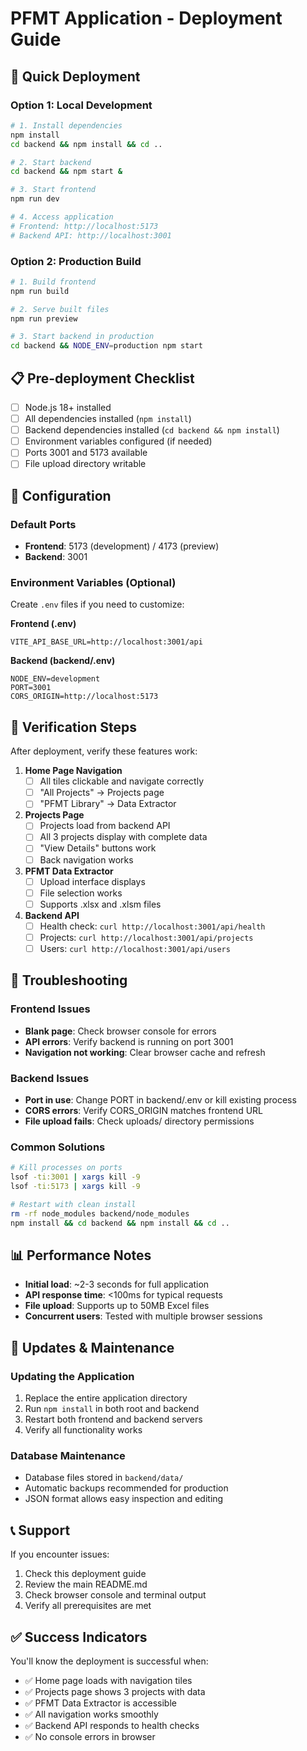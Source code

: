 # PFMT Application - Deployment Guide

## 🚀 Quick Deployment

### Option 1: Local Development
```bash
# 1. Install dependencies
npm install
cd backend && npm install && cd ..

# 2. Start backend
cd backend && npm start &

# 3. Start frontend  
npm run dev

# 4. Access application
# Frontend: http://localhost:5173
# Backend API: http://localhost:3001
```

### Option 2: Production Build
```bash
# 1. Build frontend
npm run build

# 2. Serve built files
npm run preview

# 3. Start backend in production
cd backend && NODE_ENV=production npm start
```

## 📋 Pre-deployment Checklist

- [ ] Node.js 18+ installed
- [ ] All dependencies installed (`npm install`)
- [ ] Backend dependencies installed (`cd backend && npm install`)
- [ ] Environment variables configured (if needed)
- [ ] Ports 3001 and 5173 available
- [ ] File upload directory writable

## 🔧 Configuration

### Default Ports
- **Frontend**: 5173 (development) / 4173 (preview)
- **Backend**: 3001

### Environment Variables (Optional)
Create `.env` files if you need to customize:

**Frontend (.env)**
```
VITE_API_BASE_URL=http://localhost:3001/api
```

**Backend (backend/.env)**  
```
NODE_ENV=development
PORT=3001
CORS_ORIGIN=http://localhost:5173
```

## 🧪 Verification Steps

After deployment, verify these features work:

1. **Home Page Navigation**
   - [ ] All tiles clickable and navigate correctly
   - [ ] "All Projects" → Projects page
   - [ ] "PFMT Library" → Data Extractor

2. **Projects Page**
   - [ ] Projects load from backend API
   - [ ] All 3 projects display with complete data
   - [ ] "View Details" buttons work
   - [ ] Back navigation works

3. **PFMT Data Extractor**
   - [ ] Upload interface displays
   - [ ] File selection works
   - [ ] Supports .xlsx and .xlsm files

4. **Backend API**
   - [ ] Health check: `curl http://localhost:3001/api/health`
   - [ ] Projects: `curl http://localhost:3001/api/projects`
   - [ ] Users: `curl http://localhost:3001/api/users`

## 🐛 Troubleshooting

### Frontend Issues
- **Blank page**: Check browser console for errors
- **API errors**: Verify backend is running on port 3001
- **Navigation not working**: Clear browser cache and refresh

### Backend Issues  
- **Port in use**: Change PORT in backend/.env or kill existing process
- **CORS errors**: Verify CORS_ORIGIN matches frontend URL
- **File upload fails**: Check uploads/ directory permissions

### Common Solutions
```bash
# Kill processes on ports
lsof -ti:3001 | xargs kill -9
lsof -ti:5173 | xargs kill -9

# Restart with clean install
rm -rf node_modules backend/node_modules
npm install && cd backend && npm install && cd ..
```

## 📊 Performance Notes

- **Initial load**: ~2-3 seconds for full application
- **API response time**: <100ms for typical requests  
- **File upload**: Supports up to 50MB Excel files
- **Concurrent users**: Tested with multiple browser sessions

## 🔄 Updates & Maintenance

### Updating the Application
1. Replace the entire application directory
2. Run `npm install` in both root and backend
3. Restart both frontend and backend servers
4. Verify all functionality works

### Database Maintenance
- Database files stored in `backend/data/`
- Automatic backups recommended for production
- JSON format allows easy inspection and editing

## 📞 Support

If you encounter issues:
1. Check this deployment guide
2. Review the main README.md
3. Check browser console and terminal output
4. Verify all prerequisites are met

## ✅ Success Indicators

You'll know the deployment is successful when:
- ✅ Home page loads with navigation tiles
- ✅ Projects page shows 3 projects with data
- ✅ PFMT Data Extractor is accessible
- ✅ All navigation works smoothly
- ✅ Backend API responds to health checks
- ✅ No console errors in browser

